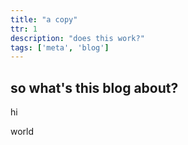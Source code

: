 ```yaml
---
title: "a copy"
ttr: 1
description: "does this work?"
tags: ['meta', 'blog']
---
```


## so what's this blog about?

hi

world
